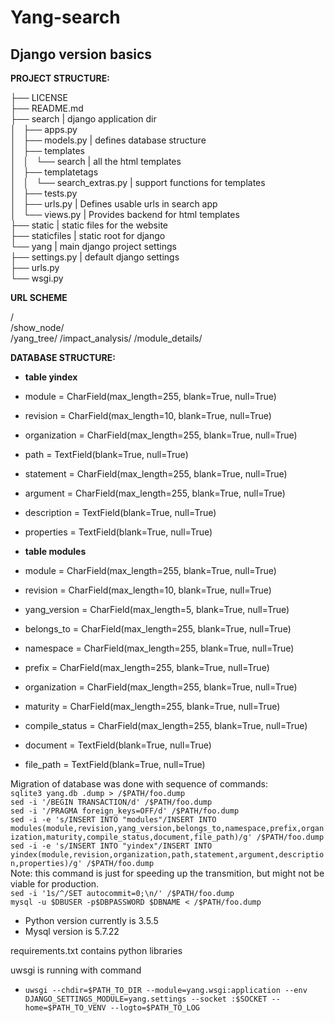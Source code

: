 Yang-search
=======

## Django version basics

**PROJECT STRUCTURE:**

├── LICENSE  
├── README.md  
├── search | django application dir   
│   ├── apps.py    
│   ├── models.py | defines database structure  
│   ├── templates  
│   │   └── search | all the html templates   
│   ├── templatetags  
│   │   └── search_extras.py | support functions for templates  
│   ├── tests.py  
│   ├── urls.py | Defines usable urls in search app  
│   └── views.py | Provides backend for html templates  
├── static | static files for the website  
├── staticfiles | static root for django  
└── yang | main django project settings  
    ├── settings.py | default django settings  
    ├── urls.py  
    └── wsgi.py  

**URL SCHEME**

/   
/show_node/        
/yang_tree/
/impact_analysis/
/module_details/

**DATABASE STRUCTURE:**

 * **table yindex**
 * module = CharField(max_length=255, blank=True, null=True)
 * revision = CharField(max_length=10, blank=True, null=True)
 * organization = CharField(max_length=255, blank=True, null=True)
 * path = TextField(blank=True, null=True)
 * statement = CharField(max_length=255, blank=True, null=True)
 * argument = CharField(max_length=255, blank=True, null=True)
 * description = TextField(blank=True, null=True)
 * properties = TextField(blank=True, null=True)
 
 
 * **table modules**
 * module = CharField(max_length=255, blank=True, null=True)
 * revision = CharField(max_length=10, blank=True, null=True)
 * yang_version = CharField(max_length=5, blank=True, null=True)
 * belongs_to = CharField(max_length=255, blank=True, null=True)
 * namespace = CharField(max_length=255, blank=True, null=True)
 * prefix = CharField(max_length=255, blank=True, null=True)
 * organization = CharField(max_length=255, blank=True, null=True)
 * maturity = CharField(max_length=255, blank=True, null=True)
 * compile_status = CharField(max_length=255, blank=True, null=True)
 * document = TextField(blank=True, null=True)
 * file_path = TextField(blank=True, null=True)

Migration of database was done with sequence of commands:  
`sqlite3 yang.db .dump > /$PATH/foo.dump`    
`sed -i '/BEGIN TRANSACTION/d' /$PATH/foo.dump`  
`sed -i '/PRAGMA foreign_keys=OFF/d' /$PATH/foo.dump`  
`sed -i -e 's/INSERT INTO "modules"/INSERT INTO modules(module,revision,yang_version,belongs_to,namespace,prefix,organization,maturity,compile_status,document,file_path)/g' /$PATH/foo.dump`  
`sed -i -e 's/INSERT INTO "yindex"/INSERT INTO yindex(module,revision,organization,path,statement,argument,description,properties)/g' /$PATH/foo.dump`  
Note: this command is just for speeding up the transmition, but might not be
viable for production.  
`sed -i '1s/^/SET autocommit=0;\n/' /$PATH/foo.dump`  
`mysql -u $DBUSER -p$DBPASSWORD $DBNAME < /$PATH/foo.dump`  

 * Python version currently is 3.5.5
 * Mysql version is 5.7.22

requirements.txt contains python libraries

uwsgi is running with command 
 *     uwsgi --chdir=$PATH_TO_DIR --module=yang.wsgi:application --env DJANGO_SETTINGS_MODULE=yang.settings --socket :$SOCKET --home=$PATH_TO_VENV --logto=$PATH_TO_LOG
